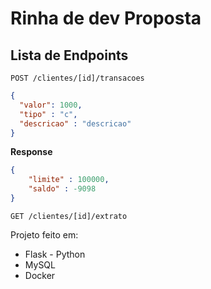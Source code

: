 # Rinha de dev Proposta

## Lista de Endpoints
`POST /clientes/[id]/transacoes`
```json
{
  "valor": 1000,
  "tipo" : "c",
  "descricao" : "descricao"
}
```
**Response**
```json
{
    "limite" : 100000,
    "saldo" : -9098
}
```
`GET /clientes/[id]/extrato`


Projeto feito em:
- Flask - Python
- MySQL
- Docker
